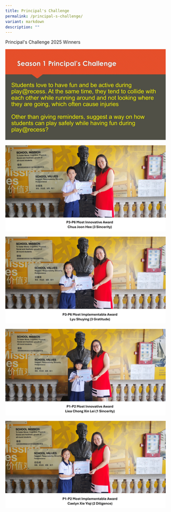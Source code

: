 ```yaml
---
title: Principal's Challenge
permalink: /principal-s-challenge/
variant: markdown
description: ""
---
```

Principal's Challenge 2025 Winners

![](/images/Students%20Voice/Voice00.jpg)

![](/images/Students%20Voice/voice01.jpg)

![](/images/Students%20Voice/voice02.jpg)

![](/images/Students%20Voice/voice04.jpg)

![](/images/Students%20Voice/voice03.jpg)

